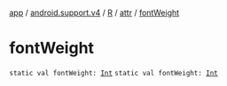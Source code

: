 [app](../../../index.md) / [android.support.v4](../../index.md) / [R](../index.md) / [attr](index.md) / [fontWeight](.)

# fontWeight

`static val fontWeight: `[`Int`](https://kotlinlang.org/api/latest/jvm/stdlib/kotlin/-int/index.html)
`static val fontWeight: `[`Int`](https://kotlinlang.org/api/latest/jvm/stdlib/kotlin/-int/index.html)